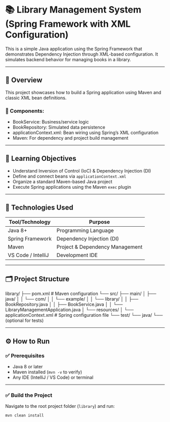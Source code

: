 # 📚 Library Management System (Spring Framework with XML Configuration)

This is a simple Java application using the Spring Framework that demonstrates Dependency Injection through XML-based configuration. It simulates backend behavior for managing books in a library.

---

## 📌 Overview

This project showcases how to build a Spring application using Maven and classic XML bean definitions.

### 🧩 Components:

- BookService: Business/service logic
- BookRepository: Simulated data persistence
- applicationContext.xml: Bean wiring using Spring’s XML configuration
- Maven: For dependency and project build management

---

## 🎯 Learning Objectives

- Understand Inversion of Control (IoC) & Dependency Injection (DI)
- Define and connect beans via `applicationContext.xml`
- Organize a standard Maven-based Java project
- Execute Spring applications using the Maven `exec` plugin

---

## 🧰 Technologies Used

| Tool/Technology    | Purpose                         |
| ------------------ | ------------------------------- |
| Java 8+            | Programming Language            |
| Spring Framework   | Dependency Injection (DI)       |
| Maven              | Project & Dependency Management |
| VS Code / IntelliJ | Development IDE                 |

---

## 🗂 Project Structure

library/
├── pom.xml # Maven configuration
└── src/
├── main/
│ ├── java/
│ │ └── com/
│ │ └── example/
│ │ └── library/
│ │ ├── BookRepository.java
│ │ ├── BookService.java
│ │ └── LibraryManagementApplication.java
│ └── resources/
│ └── applicationContext.xml # Spring configuration file
└── test/
└── java/
└── (optional for tests)


---

## ⚙️ How to Run

### ✅ Prerequisites

- Java 8 or later
- Maven installed (`mvn -v` to verify)
- Any IDE (IntelliJ / VS Code) or terminal

---

### ✅ Build the Project

Navigate to the root project folder (`library`) and run:

```bash
mvn clean install


